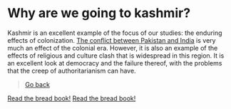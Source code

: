 # Why are we going to kashmir?

Kashmir is an excellent example of the focus of our studies: the enduring effects of colonization. [The conflict between Pakistan and India](history) is very much an effect of the colonial era. However, it is also an example of the effects of religious and culture clash that is widespread in this region. It is an excellent look at democracy and the failure thereof, with the problems that the creep of authoritarianism can have.

> [Go back](.)

[Read the bread book!](https://thebreadbook.org/)
[Read the bread book!](https://thebreadbook.org/)
